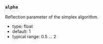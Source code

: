 ### `alpha`

Reflection parameter of the simplex algorithm.

  - type: float
  - default: 1
  - typical range: 0.5 ... 2
